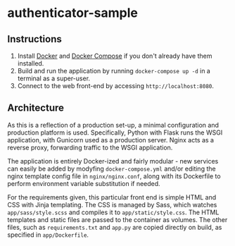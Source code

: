 # authenticator-sample

## Instructions

1. Install [Docker](https://docs.docker.com/engine/install/) and [Docker Compose](https://docs.docker.com/compose/install/) if you don't already have them installed.
2. Build and run the application by running ```docker-compose up -d``` in a terminal as a super-user.
3. Connect to the web front-end by accessing ```http://localhost:8080```.

## Architecture

As this is a reflection of a production set-up, a minimal configuration and production platform is used. Specifically, Python with Flask runs the WSGI application, with Gunicorn used as a production server. Nginx acts as a reverse proxy, forwarding traffic to the WSGI application.

The application is entirely Docker-ized and fairly modular - new services can easily be added by modyfing `docker-compose.yml` and/or editing the nginx template config file in `nginx/nginx.conf`, along with its Dockerfile to perform environment variable substitution if needed.

For the requirements given, this particular front end is simple HTML and CSS with Jinja templating. The CSS is managed by Sass, which watches `app/sass/style.scss` and compiles it to `app/static/style.css`. The HTML templates and static files are passed to the container as volumes. The other files, such as `requirements.txt` and `app.py` are copied directly on build, as specified in `app/Dockerfile`.
